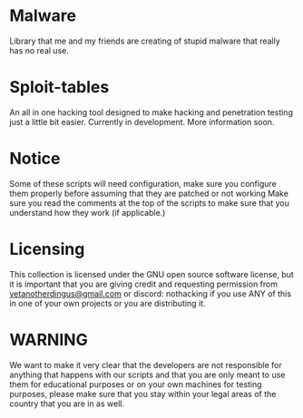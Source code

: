 # Malware
Library that me and my friends are creating of stupid malware that really has no real use.

# Sploit-tables
An all in one hacking tool designed to make hacking and penetration testing just a little bit easier. Currently in development.
More information soon.

# Notice
Some of these scripts will need configuration, make sure you configure them properly before assuming that they are patched or not working
Make sure you read the comments at the top of the scripts to make sure that you understand how they work (if applicable.)

# Licensing
This collection is licensed under the GNU open source software license, but it is important that you are giving credit and requesting
permission from yetanotherdingus@gmail.com or discord: nothacking if you use ANY of this in one of your own projects or you are distributing
it.

# WARNING
We want to make it very clear that the developers are not responsible for anything that happens with our scripts and that you are only
meant to use them for educational purposes or on your own machines for testing purposes, please make sure that you stay within your legal
areas of the country that you are in as well.
